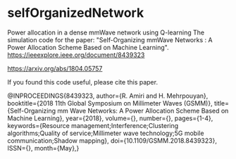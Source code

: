 # selfOrganizedNetwork
Power allocation in a dense mmWave network using Q-learning
The simulation code for the paper: "Self-Organizing mmWave Networks : A Power Allocation Scheme Based on Machine Learning".
https://ieeexplore.ieee.org/document/8439323

https://arxiv.org/abs/1804.05757

If you found this code useful, please cite this paper.

@INPROCEEDINGS{8439323, 
author={R. Amiri and H. Mehrpouyan}, 
booktitle={2018 11th Global Symposium on Millimeter Waves (GSMM)}, 
title={Self-Organizing mm Wave Networks: A Power Allocation Scheme Based on Machine Learning}, 
year={2018}, 
volume={}, 
number={}, 
pages={1-4}, 
keywords={Resource management;Interference;Clustering algorithms;Quality of service;Millimeter wave technology;5G mobile communication;Shadow mapping}, 
doi={10.1109/GSMM.2018.8439323}, 
ISSN={}, 
month={May},}
